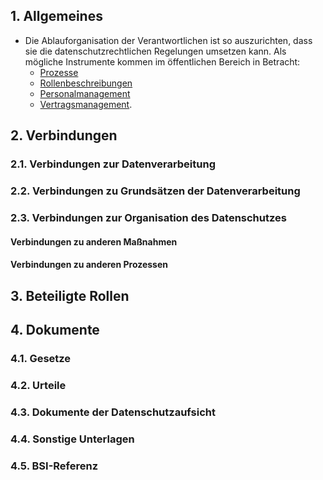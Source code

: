 
## 1. Allgemeines
- Die Ablauforganisation der Verantwortlichen ist so auszurichten, dass sie die datenschutzrechtlichen Regelungen umsetzen kann. Als mögliche Instrumente kommen im öffentlichen Bereich in Betracht:
    - [Prozesse](../Organistion/Prozesse.md)
    - [Rollenbeschreibungen](../Organisation/Rollenbeschreibungen.md)
    - [Personalmanagement](../Organisation/Personalmanagement.md)
    - [Vertragsmanagement](../Organisation/Vertraege.md).
## 2. Verbindungen
### 2.1. Verbindungen zur Datenverarbeitung
### 2.2. Verbindungen zu Grundsätzen der Datenverarbeitung
### 2.3. Verbindungen zur Organisation des Datenschutzes
#### Verbindungen zu anderen Maßnahmen
#### Verbindungen zu anderen Prozessen
## 3. Beteiligte Rollen
## 4. Dokumente
### 4.1. Gesetze
### 4.2. Urteile
### 4.3. Dokumente der Datenschutzaufsicht
### 4.4. Sonstige Unterlagen
### 4.5. BSI-Referenz